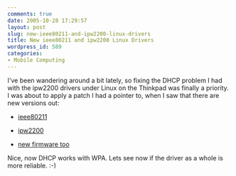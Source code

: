 ```yaml
---
comments: true
date: 2005-10-28 17:29:57
layout: post
slug: new-ieee80211-and-ipw2200-linux-drivers
title: New ieee80211 and ipw2200 Linux Drivers
wordpress_id: 589
categories:
- Mobile Computing
---
```


I've been wandering around a bit lately, so fixing the DHCP problem I had with the ipw2200 drivers under Linux on the Thinkpad was finally a priority. I was about to apply a patch I had a pointer to, when I saw that there are new versions out:







  * [ieee80211](http://ieee80211.sourceforge.net/)


  * [ipw2200](http://ipw2200.sourceforge.net/)


  * [new firmware too](http://ipw2200.sourceforge.net/firmware.php)





Nice, now DHCP works with WPA. Lets see now if the driver as a whole is more reliable. :-)
